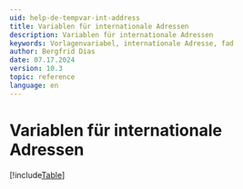 ```yaml
---
uid: help-de-tempvar-int-address
title: Variablen für internationale Adressen
description: Variablen für internationale Adressen
keywords: Vorlagenvariabel, internationale Adresse, fad
author: Bergfrid Dias
date: 07.17.2024
version: 10.3
topic: reference
language: en
---
```


# Variablen für internationale Adressen

[!include[Table](../../../../../common/includes/variable/table-fad.md)]
